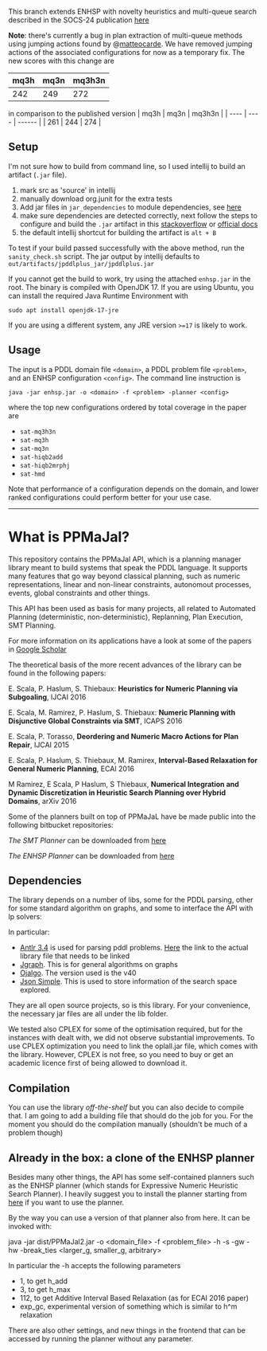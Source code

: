 This branch extends ENHSP with novelty heuristics and multi-queue search described in the SOCS-24 publication [here](https://arxiv.org/abs/2404.05235)

**Note**: there's currently a bug in plan extraction of multi-queue methods using jumping actions found by @[matteocarde](https://github.com/matteocarde). We have removed jumping actions of the associated configurations for now as a temporary fix. The new scores with this change are 

| mq3h | mq3n | mq3h3n |
| ---- | ---- | ------ |
| 242  | 249  | 272    |

in comparison to the published version 
| mq3h | mq3n | mq3h3n |
| ---- | ---- | ------ |
| 261  | 244  | 274    |

## Setup

I'm not sure how to build from command line, so I used intellij to build an artifact (`.jar` file). 
1. mark src as 'source' in intellij
2. manually download org.junit for the extra tests
3. Add jar files in `jar_dependencies` to module dependencies, see [here](https://www.jetbrains.com/help/idea/working-with-module-dependencies.html)
4. make sure dependencies are detected correctly, next follow the steps to configure and build the `.jar` artifact in this [stackoverflow](https://stackoverflow.com/a/4901370/13531424) or [official docs](https://www.jetbrains.com/help/idea/compiling-applications.html#run_packaged_jar)
5. the default intellij shortcut for building the artifact is `alt + B`

To test if your build passed successfully with the above method, run the `sanity_check.sh` script. The jar output by intellij defaults to `out/artifacts/jpddlplus_jar/jpddlplus.jar`

If you cannot get the build to work, try using the attached `enhsp.jar` in the root. The binary is compiled with OpenJDK 17. If you are using Ubuntu, you can install the required Java Runtime Environment with
```
sudo apt install openjdk-17-jre
``` 
If you are using a different system, any JRE version `>=17` is likely to work.

## Usage
The input is a PDDL domain file `<domain>`, a PDDL problem file `<problem>`, and an ENHSP configuration `<config>`. The command line instruction is
```
java -jar enhsp.jar -o <domain> -f <problem> -planner <config>
```
where the top new configurations ordered by total coverage in the paper are
- `sat-mq3h3n`
- `sat-mq3h`
- `sat-mq3n`
- `sat-hiqb2add`
- `sat-hiqb2mrphj`
- `sat-hmd`

Note that performance of a configuration depends on the domain, and lower ranked configurations could perform better for your use case.

-----

# What is PPMaJal?

This repository contains the PPMaJal API, which is a planning manager library meant to build systems that speak the PDDL language. It supports many features that go way beyond classical planning, such as numeric representations, linear and non-linear constraints, autonomout processes, events, global constraints and other things.

This API has been used as basis for many projects, all related to Automated Planning (deterministic, non-deterministic), Replanning, Plan Execution, SMT Planning.

For more information on its applications have a look at some of the papers in [Google Scholar](https://scholar.google.com.au/citations?user=lgfpklAAAAAJ&hl=en)

The theoretical basis of the more recent advances of the library can be found in the following papers:

E. Scala, P. Haslum, S. Thiebaux: **Heuristics for Numeric Planning via Subgoaling**, IJCAI 2016

E. Scala, M. Ramirez, P. Haslum, S. Thiebaux: **Numeric Planning with Disjunctive Global Constraints via SMT**, ICAPS 2016

E. Scala, P. Torasso, **Deordering and Numeric Macro Actions for Plan Repair**, IJCAI 2015

E. Scala, P. Haslum, S. Thiebaux, M. Ramirex, **Interval-Based Relaxation for General Numeric Planning**, ECAI 2016

M Ramirez, E Scala, P Haslum, S Thiebaux, **Numerical Integration and Dynamic Discretization in Heuristic Search Planning over Hybrid Domains**, arXiv 2016

Some of the planners built on top of PPMaJaL have be made public into the following bitbucket repositories:

*The SMT Planner* can be downloaded from [here](https://bitbucket.org/enricode/springroll-smt-hybrid-planner)

*The ENHSP Planner* can be downloaded from [here](https://bitbucket.org/enricode/enhsp)


## Dependencies

The library depends on a number of libs, some for the PDDL parsing, other for some standard algorithm on graphs, and some to interface the API with lp solvers:

In particular:

- [Antlr 3.4](http://www.antlr3.org) is used for parsing pddl problems. [Here](http://www.antlr3.org/download/antlr-3.4-complete.jar) the link to the actual library file that needs to be linked
- [Jgraph](http://jgrapht.org). This is for general algorithms on graphs
- [Ojalgo](http://ojalgo.org). The version used is the v40
- [Json Simple](https://github.com/fangyidong/json-simple). This is used to store information of the search space explored.

They are all open source projects, so is this library. For your convenience, the necessary jar files are all under the lib folder.

We tested also CPLEX for some of the optimisation required, but for the instances with dealt with, we did not observe substantial improvements. To use CPLEX optimization you need to link the oplall.jar file, which comes with the library. However, CPLEX is not free, so you need to buy or get an academic licence first of being allowed to download it.

## Compilation

You can use the library *off-the-shelf* but you can also decide to compile that. I am going to add a building file that should do the job for you. For the moment you should do the compilation manually (shouldn't be much of a problem though)

## Already in the box: a clone of the ENHSP planner

Besides many other things, the API has some self-contained planners such as the ENHSP planner (which stands for Expressive Numeric Heuristic Search Planner). I heavily suggest you to install the planner starting from [here](https://bitbucket.org/enricode/enhsp.-numeric-heuristic-search-pddl-planner) if you want to use the planner.

By the way you can use a version of that planner also from here. It can be invoked with:

java -jar dist/PPMaJal2.jar -o <domain_file> -f <problem_file> -h <configuration> -s <search-strategy> -gw <weight for the g-values> -hw <weight for the h-values> -break_ties <larger_g, smaller_g, arbitrary>

In particular the -h accepts the following parameters

- 1, to get h_add
- 3, to get h_max
- 112, to get Additive Interval Based Relaxation (as for ECAI 2016 paper)
- exp_gc, experimental version of something which is similar to h^m relaxation

There are also other settings, and new things in the frontend that can be accessed by running the planner without any parameter.
